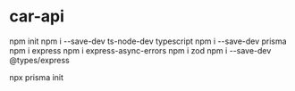 # car-api

npm init
npm i --save-dev ts-node-dev typescript
npm i --save-dev prisma
npm i express
npm i express-async-errors 
npm i zod
npm i --save-dev @types/express

npx prisma init